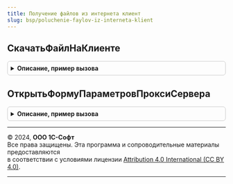 ```yaml
---
title: Получение файлов из интернета клиент
slug: bsp/poluchenie-faylov-iz-interneta-klient
---
```



## СкачатьФайлНаКлиенте
<details style="margin: 1em 0; padding: 0.5em; border: 1px solid #ccc; border-radius: 6px;">

<summary style="font-weight: bold; cursor: pointer;">Описание, пример вызова</summary>

```bsl

// Получает файл из Интернета по протоколу HTTP(s), либо ftp и сохраняет его по указанному пути на клиенте.
// Недоступно при работе в веб-клиенте. При работе в веб-клиенте необходимо пользоваться аналогичными
// серверными процедурами для скачивания файлов.
//
// Параметры:
//   URL                - Строка - url файла в формате [Протокол://]<Сервер>/<Путь к файлу на сервере>.
//   ПараметрыПолучения - см. ПолучениеФайловИзИнтернетаКлиентСервер.ПараметрыПолученияФайла.
//   ЗаписыватьОшибку   - Булево - признак необходимости записи ошибки в журнал регистрации при получении файла.
//
// Возвращаемое значение:
//   Структура - сведения о полученном файле:
//      * Статус            - Булево - Истина, если файл получен успешно.
//      * Путь              - Строка - путь к файлу на клиенте, ключ используется только если статус Истина.
//      * СообщениеОбОшибке - Строка - сообщение об ошибке, если статус Ложь.
//      * Заголовки         - Соответствие - см. в синтакс-помощнике описание параметра Заголовки объекта HTTPОтвет.
//      * КодСостояния      - Число - добавляется при возникновении ошибки.
//                                    См. в синтакс-помощнике описание параметра КодСостояния объекта HTTPОтвет.
//
Функция СкачатьФайлНаКлиенте(Знач URL, Знач ПараметрыПолучения = Неопределено, Знач ЗаписыватьОшибку = Истина) Экспорт
```

Пример вызова
```bsl
Результат = ПолучениеФайловИзИнтернетаКлиент.СкачатьФайлНаКлиенте(URL, ПараметрыПолучения, ЗаписыватьОшибку);
```
</details>

## ОткрытьФормуПараметровПроксиСервера
<details style="margin: 1em 0; padding: 0.5em; border: 1px solid #ccc; border-radius: 6px;">

<summary style="font-weight: bold; cursor: pointer;">Описание, пример вызова</summary>

```bsl

// Открывает форму для ввода параметров прокси сервера.
//
// Параметры:
//    ПараметрыФормы - Структура - параметры открываемой формы.
//
Процедура ОткрытьФормуПараметровПроксиСервера(ПараметрыФормы = Неопределено) Экспорт
```

Пример вызова
```bsl
ПолучениеФайловИзИнтернетаКлиент.ОткрытьФормуПараметровПроксиСервера(ПараметрыФормы);
```
</details>

---

© 2024, **ООО 1С-Софт**  
Все права защищены. Эта программа и сопроводительные материалы предоставляются  
в соответствии с условиями лицензии [Attribution 4.0 International (CC BY 4.0)](https://creativecommons.org/licenses/by/4.0/legalcode).

---
